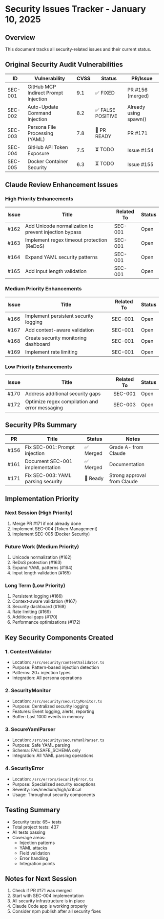 # Security Issues Tracker - January 10, 2025

## Overview
This document tracks all security-related issues and their current status.

## Original Security Audit Vulnerabilities

| ID | Vulnerability | CVSS | Status | PR/Issue |
|----|--------------|------|--------|----------|
| SEC-001 | GitHub MCP Indirect Prompt Injection | 9.1 | ✅ FIXED | PR #156 (merged) |
| SEC-002 | Auto-Update Command Injection | 8.2 | ✅ FALSE POSITIVE | Already using spawn() |
| SEC-003 | Persona File Processing (YAML) | 7.8 | 🔄 PR READY | PR #171 |
| SEC-004 | GitHub API Token Exposure | 7.5 | ⏳ TODO | Issue #154 |
| SEC-005 | Docker Container Security | 6.3 | ⏳ TODO | Issue #155 |

## Claude Review Enhancement Issues

### High Priority Enhancements
| Issue | Title | Related To | Status |
|-------|-------|------------|--------|
| #162 | Add Unicode normalization to prevent injection bypass | SEC-001 | Open |
| #163 | Implement regex timeout protection (ReDoS) | SEC-001 | Open |
| #164 | Expand YAML security patterns | SEC-001 | Open |
| #165 | Add input length validation | SEC-001 | Open |

### Medium Priority Enhancements
| Issue | Title | Related To | Status |
|-------|-------|------------|--------|
| #166 | Implement persistent security logging | SEC-001 | Open |
| #167 | Add context-aware validation | SEC-001 | Open |
| #168 | Create security monitoring dashboard | SEC-001 | Open |
| #169 | Implement rate limiting | SEC-001 | Open |

### Low Priority Enhancements
| Issue | Title | Related To | Status |
|-------|-------|------------|--------|
| #170 | Address additional security gaps | SEC-001 | Open |
| #172 | Optimize regex compilation and error messaging | SEC-003 | Open |

## Security PRs Summary

| PR | Title | Status | Notes |
|----|-------|--------|-------|
| #156 | Fix SEC-001: Prompt injection | ✅ Merged | Grade A- from Claude |
| #161 | Document SEC-001 implementation | ✅ Merged | Documentation |
| #171 | Fix SEC-003: YAML parsing security | 🔄 Ready | Strong approval from Claude |

## Implementation Priority

### Next Session (High Priority)
1. Merge PR #171 if not already done
2. Implement SEC-004 (Token Management)
3. Implement SEC-005 (Docker Security)

### Future Work (Medium Priority)
1. Unicode normalization (#162)
2. ReDoS protection (#163)
3. Expand YAML patterns (#164)
4. Input length validation (#165)

### Long Term (Low Priority)
1. Persistent logging (#166)
2. Context-aware validation (#167)
3. Security dashboard (#168)
4. Rate limiting (#169)
5. Additional gaps (#170)
6. Performance optimizations (#172)

## Key Security Components Created

### 1. ContentValidator
- Location: `/src/security/contentValidator.ts`
- Purpose: Pattern-based injection detection
- Patterns: 20+ injection types
- Integration: All persona operations

### 2. SecurityMonitor
- Location: `/src/security/securityMonitor.ts`
- Purpose: Centralized security logging
- Features: Event logging, alerts, reporting
- Buffer: Last 1000 events in memory

### 3. SecureYamlParser
- Location: `/src/security/secureYamlParser.ts`
- Purpose: Safe YAML parsing
- Schema: FAILSAFE_SCHEMA only
- Integration: All YAML parsing operations

### 4. SecurityError
- Location: `/src/errors/SecurityError.ts`
- Purpose: Specialized security exceptions
- Severity: low/medium/high/critical
- Usage: Throughout security components

## Testing Summary
- Security tests: 65+ tests
- Total project tests: 437
- All tests passing
- Coverage areas:
  - Injection patterns
  - YAML attacks
  - Field validation
  - Error handling
  - Integration points

## Notes for Next Session
1. Check if PR #171 was merged
2. Start with SEC-004 implementation
3. All security infrastructure is in place
4. Claude Code app is working properly
5. Consider npm publish after all security fixes